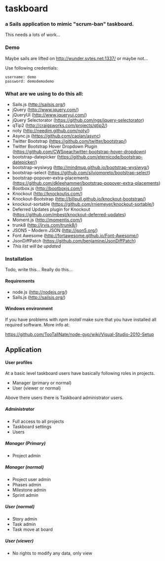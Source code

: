 # taskboard
### a Sails application to mimic "scrum-ban" taskboard.

This needs a lots of work...

### Demo

Maybe sails are lifted on http://wunder.sytes.net:1337/ or maybe not...

Use following credentials:
```
username: demo
password: demodemodemo
```

### What are we using to do this all:
- Sails.js (http://sailsjs.org/)
- jQuery (http://www.jquery.com/)
- jQueryUI (http://www.jqueryui.com/)
- jQuery Selectorator (https://github.com/ngs/jquery-selectorator)
- qTip2 (http://craigsworks.com/projects/qtip2/)
- noty (http://needim.github.com/noty/)
- Async.js (https://github.com/caolan/async)
- Twitter Bootstrap (https://github.com/twitter/bootstrap/)
- Twitter Bootstrap Hover Dropdown Plugin (https://github.com/CWSpear/twitter-bootstrap-hover-dropdown)
- bootstrap-datepicker (https://github.com/eternicode/bootstrap-datepicker/)
- bootstrap-wysiwyg (http://mindmup.github.io/bootstrap-wysiwyg/)
- bootstrap-select (https://github.com/silviomoreto/bootstrap-select)
- bootstrap-popover-extra-placements (https://github.com/dkleehammer/bootstrap-popover-extra-placements)
- Bootbox.js (http://bootboxjs.com/)
- Knockout (http://knockoutjs.com/)
- Knockout-Bootstrap (http://billpull.github.io/knockout-bootstrap/)
- knockout-sortable (https://github.com/rniemeyer/knockout-sortable/)
- Deferred Updates plugin for Knockout (https://github.com/mbest/knockout-deferred-updates)
- Moment.js (http://momentjs.com/)
- trunk8 (http://jrvis.com/trunk8/)
- JSON5 – Modern JSON (http://json5.org/)
- Font Awesome (http://fortawesome.github.io/Font-Awesome/)
- JsonDiffPatch (https://github.com/benjamine/JsonDiffPatch)
- <em>This list will be updated</em>

### Installation
Todo, write this... Really do this...

#### Requirements
- node.js (http://nodejs.org/)
- Sails.js (http://sailsjs.org/)

#### Windows environment
If you have problems with <em>npm install</em> make sure that you have installed all required software. More info at:

https://github.com/TooTallNate/node-gyp/wiki/Visual-Studio-2010-Setup

## Application

#### User profiles
At a basic level taskboard users have basically following roles in projects.
- Manager (primary or normal)
- User (viewer or normal)

Above there users there is Taskboard administrator users.

##### Administrator
- Full access to all projects
- Taskboard settings
- Users

##### Manager (Primary)
- Project admin

##### Manager (normal)
- Project user admin
- Phases admin
- Milestone admin
- Sprint admin

##### User (normal)
- Story admin
- Task admin
- Task move at board

##### User (viewer)
- No rights to modify any data, only view

